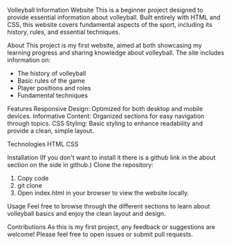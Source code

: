 Volleyball Information Website
This is a beginner project designed to provide essential information about volleyball. Built entirely with HTML and CSS, this website covers fundamental aspects of the sport, including its history, rules, and essential techniques.


About
This project is my first website, aimed at both showcasing my learning progress and sharing knowledge about volleyball. The site includes information on:
- The history of volleyball
- Basic rules of the game
- Player positions and roles
- Fundamental techniques


Features
Responsive Design: Optimized for both desktop and mobile devices.
Informative Content: Organized sections for easy navigation through topics.
CSS Styling: Basic styling to enhance readability and provide a clean, simple layout.

Technologies
HTML
CSS

Installation
(If you don't want to install it there is a github link in the about section on the side in github.)
Clone the repository:
1. Copy code
2. git clone <GitHub URL>
3. Open index.html in your browser to view the website locally.

Usage
Feel free to browse through the different sections to learn about volleyball basics and enjoy the clean layout and design.

Contributions
As this is my first project, any feedback or suggestions are welcome! Please feel free to open issues or submit pull requests.

